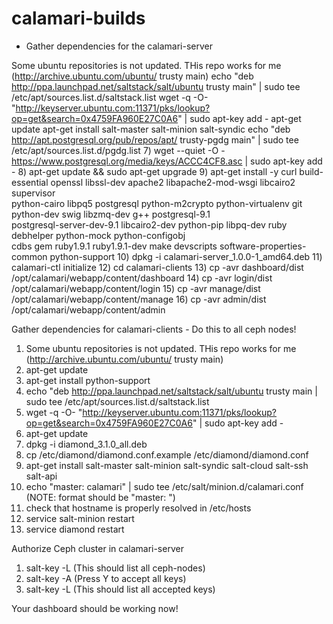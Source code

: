 # calamari-builds
* Gather dependencies for the calamari-server

 Some ubuntu repositories is not updated. THis repo works for me (http://archive.ubuntu.com/ubuntu/ trusty main)
 echo "deb http://ppa.launchpad.net/saltstack/salt/ubuntu trusty main" | sudo tee /etc/apt/sources.list.d/saltstack.list
 wget -q -O- "http://keyserver.ubuntu.com:11371/pks/lookup?op=get&search=0x4759FA960E27C0A6" | sudo apt-key add -
 apt-get update
 apt-get install salt-master salt-minion salt-syndic
echo "deb http://apt.postgresql.org/pub/repos/apt/ trusty-pgdg main" | sudo tee /etc/apt/sources.list.d/pgdg.list
7)  wget --quiet -O - https://www.postgresql.org/media/keys/ACCC4CF8.asc | sudo apt-key add -
8)  apt-get update && sudo apt-get upgrade
9)  apt-get install -y curl build-essential openssl libssl-dev apache2 libapache2-mod-wsgi libcairo2 supervisor \
    python-cairo libpq5 postgresql python-m2crypto python-virtualenv git python-dev swig libzmq-dev g++ postgresql-9.1 \
    postgresql-server-dev-9.1 libcairo2-dev python-pip libpq-dev ruby debhelper python-mock python-configobj \
    cdbs gem ruby1.9.1 ruby1.9.1-dev make devscripts software-properties-common python-support
10) dpkg -i calamari-server_1.0.0-1_amd64.deb
11) calamari-ctl initialize
12) cd calamari-clients
13) cp -avr dashboard/dist /opt/calamari/webapp/content/dashboard
14) cp -avr login/dist /opt/calamari/webapp/content/login
15) cp -avr manage/dist /opt/calamari/webapp/content/manage
16) cp -avr admin/dist /opt/calamari/webapp/content/admin 

Gather dependencies for calamari-clients - Do this to all ceph nodes!
1)  Some ubuntu repositories is not updated. THis repo works for me (http://archive.ubuntu.com/ubuntu/ trusty main)
2)  apt-get update
3)  apt-get install python-support
4)  echo "deb http://ppa.launchpad.net/saltstack/salt/ubuntu trusty main | sudo tee /etc/apt/sources.list.d/saltstack.list
5)  wget -q -O- "http://keyserver.ubuntu.com:11371/pks/lookup?op=get&search=0x4759FA960E27C0A6" | sudo apt-key add -
6)  apt-get update
7)  dpkg -i diamond_3.1.0_all.deb
8)  cp /etc/diamond/diamond.conf.example /etc/diamond/diamond.conf
9)  apt-get install salt-master salt-minion salt-syndic salt-cloud salt-ssh salt-api
10) echo "master: calamari" | sudo tee /etc/salt/minion.d/calamari.conf (NOTE: format should be "master: <hostname>")
11) check that hostname is properly resolved in /etc/hosts
12) service salt-minion restart
13) service diamond restart

Authorize Ceph cluster in calamari-server
1) salt-key -L (This should list all ceph-nodes)
2) salt-key -A (Press Y to accept all keys)
3) salt-key -L (This should list all accepted keys)

Your dashboard should be working now!
